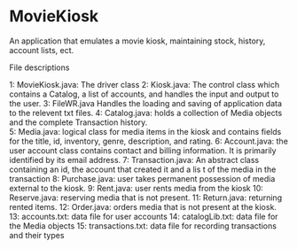 # MovieKiosk
An application that emulates a movie kiosk, maintaining stock, history, account lists, ect.

File descriptions

1: MovieKiosk.java: The driver class
2: Kiosk.java:  The control class which contains a Catalog, 
    a list of accounts, and handles the input and output to the user.
3: FileWR.java Handles the loading and saving of application data to the relevent txt files.
4: Catalog.java: holds a collection of Media objects and the complete Transaction history.  
5: Media.java:  logical class for media items in the kiosk and contains fields for the title,
    id, inventory, genre, description, and rating.
6: Account.java: the user account class contains contact and billing information.
    It is primarily identified by its email address.
7: Transaction.java: An abstract class containing an id, the account that created it and a lis
    t of the media in the transaction
8: Purchase.java: user takes permanent possession of media external to the kiosk.
9: Rent.java: user rents media from the kiosk
10: Reserve.java: reserving media that is not present.
11: Return.java: returning rented items.
12: Order.java: orders media that is not present at the kiosk.
13: accounts.txt: data file for user accounts
14: catalogLib.txt: data file for the Media objects 
15: transactions.txt: data file for recording transactions and their types 
